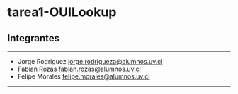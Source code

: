 # tarea1-OUILookup
## Integrantes 
----
- Jorge Rodriguez jorge.rodrigueza@alumnos.uv.cl
- Fabian Rozas fabian.rozas@alumnos.uv.cl
- Felipe Morales
felipe.morales@alumnos.uv.cl
---
